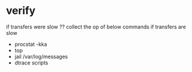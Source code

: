 # verify
if transfers were slow ??
collect the op of below commands if transfers are slow
- procstat -kka
- top
- jail /var/log/messages
- dtrace scripts
